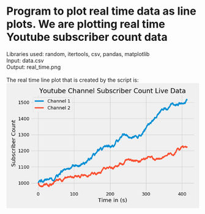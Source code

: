 # Program to plot real time data as line plots. We are plotting real time Youtube subscriber count data

Libraries used: random, itertools, csv, pandas, matplotlib<br />
Input: data.csv<br />
Output: real_time.png<br />
<br />
The real time line plot that is created by the script is: <br />
![Line Plot Depicted](https://github.com/tebbythomas/Data_Visualization_Projects/blob/master/Real-Time/real_time.png)
